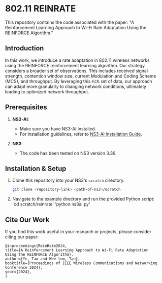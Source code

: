 # 802.11 REINRATE

This repository contains the code associated with the paper: 
"A Reinforcement Learning Approach to Wi-Fi Rate Adaptation Using the REINFORCE Algorithm."

## Introduction

In this work, we introduce a rate adaptation in 802.11 wireless networks using the REINFORCE reinforcement learning algorithm. Our strategy considers a broader set of observations. This includes received signal strength, contention window size, current Modulation and Coding Scheme (MCS), and throughput. By leveraging this rich set of data, our approach can adapt more granularly to changing network conditions, ultimately leading to optimized network throughput.

## Prerequisites

1. **NS3-AI**:
   - Make sure you have NS3-AI installed.
   - For installation guidelines, refer to [NS3-AI Installation Guide](https://github.com/hust-diangroup/ns3-ai).

2. **NS3**:
   - The code has been tested on NS3 version 3.36.

## Installation & Setup

1. Clone this repository into your NS3's `scratch` directory:
   ```bash
   git clone <repository-link> <path-of-ns3>/scratch
2. Navigate to the example directory and run the provided Python script:
  `cd scratch/reinrate'
  'python ns3ai.py'

## Cite Our Work

If you find this work useful in your research or projects, please consider citing our paper:
```
@inproceedings{ReinRate2024,
title={A Reinforcement Learning Approach to Wi-Fi Rate Adaptation Using the REINFORCE Algorithm},
author={Ye, Tao and Wee-lum, Tan},
booktitle={Proceedings of IEEE Wireless Communications and Networking Conference 2024},
year={2024},
}
```
